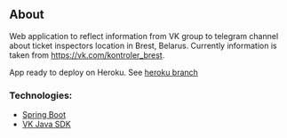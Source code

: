 ## About

Web application to reflect information from VK group to telegram channel about ticket inspectors location in Brest, Belarus.
Currently information is taken from https://vk.com/kontroler_brest.

App ready to deploy on Heroku. See [heroku branch](https://github.com/Moro69/brest-ticket-inspectors-telegram-bot/tree/heroku)

### Technologies:
* [Spring Boot](https://spring.io/projects/spring-boot)
* [VK Java SDK](https://vk.com/dev/Java_SDK)